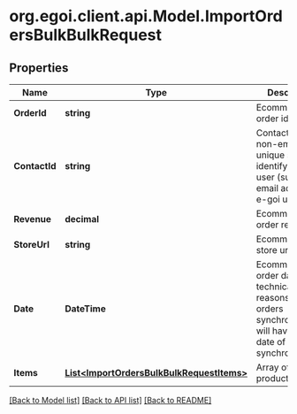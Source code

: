
# org.egoi.client.api.Model.ImportOrdersBulkBulkRequest

## Properties

Name | Type | Description | Notes
------------ | ------------- | ------------- | -------------
**OrderId** | **string** | Ecommerce order id | 
**ContactId** | **string** | Contact ID is any non-empty unique string identifying the user (such as an email address or e-goi uid) | [optional] 
**Revenue** | **decimal** | Ecommerce order revenue | 
**StoreUrl** | **string** | Ecommerce store url | 
**Date** | **DateTime** | Ecommerce order date (For technical reasons, all orders synchronized will have the date of synchronization.) | 
**Items** | [**List&lt;ImportOrdersBulkBulkRequestItems&gt;**](ImportOrdersBulkBulkRequestItems.md) | Array of ordered products | 

[[Back to Model list]](../README.md#documentation-for-models)
[[Back to API list]](../README.md#documentation-for-api-endpoints)
[[Back to README]](../README.md)

